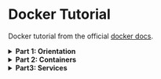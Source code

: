 # Docker Tutorial
Docker tutorial from the official [docker docs](https://docs.docker.com).

<details>
<summary><b>Part 1: Orientation</b></summary>

+ List Docker CLI commands
    ```
    docker
    docker version
    docker info
    ```
+ Display Docker version and info
    ```
    docker --version
    docker version
    docker info
    ```
+ Execute Docker image
    ```
    docker run <image-name>
    ```
+ List Docker images
    ```
    docker image ls
    ```
+ List Docker containers (running, all, all in quiet mode)
    ```
    docker container ls
    docker container ls -all
    docker container ls -a -q
    ```
</details>

<details>
<summary><b>Part 2: Containers</b></summary>

+ Build a Docker Image
    ```
    docker build -t <image-name> .
    ```
+ Run an Image
    ```
    docker run -p 4000:80 <image-name>                  # port mapping 4000<host>:80<docker-process>
    docker run -d -p 4000:80 <image-name>               # run in detached mode
    ```
+ Container Commands
    ```
    docker container ls                                 # list running containers
    docker container ls -a                              # list all containers
    docker container stop <hash>                        # gracefully stop running container
    docker container kill <hash>                        # force shutdown
    docker container rm <hash>                          # remove container from machine
    docker container rm $(docker container ls -a -q)    # remove all containers from machine
    ```
+ Image Commands
    ```
    docker image ls -a                                  # List all images on this machine
    docker image rm <image id>                          # Remove specified image from this machine
    docker image rm $(docker image ls -a -q)            # Remove all images from this machine
    ```
+ Docker Hub Commands
    ```
    docker login                                        # Log in this CLI session using your Docker credentials
    docker tag <image> username/repository:tag          # Tag <image> for upload to registry
    docker push username/repository:tag                 # Upload tagged image to registry
    docker run username/repository:tag                  # Run image from a registry
    ```
</details>

<details>
<summary><b>Part3: Services</b></summary>

+ Swarm Commands
    ```
    docker swarm init                                   # Start docker swarm
    docker swarm leave --force                          # Take down single node swarm from the manager
    ```
+ Stack Commands
    ```
    docker stack ls                                     # List stacks or apps
    docker stack deploy -c <composefile> <appname>      # Run the specificed docker-compose file
    docker stack rm <appname>                           # Tear down application
    ```
+ Service Commands
    ```
    docker service ls                                   # List running services associated with an app
    docker service ps <servicename>                     # List tasks associated with an app
    ```
+ Misc
    ```
    docker inspect <task or container>                  # Inspect task or container
    docker container ls -q                              # List container IDs
    ```
</details>

